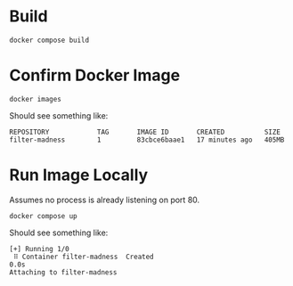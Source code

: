 # Build

```
docker compose build
```

# Confirm Docker Image

```
docker images
```

Should see something like:

```
REPOSITORY            TAG       IMAGE ID       CREATED          SIZE
filter-madness        1         83cbce6baae1   17 minutes ago   405MB
```

# Run Image Locally

Assumes no process is already listening on port 80.

```
docker compose up
```

Should see something like:

```
[+] Running 1/0
 ⠿ Container filter-madness  Created                                                                                                                          0.0s
Attaching to filter-madness
```
